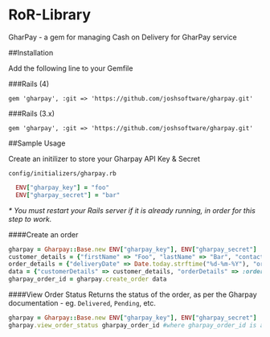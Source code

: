 RoR-Library
===========

GharPay - a gem for managing Cash on Delivery for GharPay service

##Installation

Add the following line to your Gemfile

###Rails (4)


```
gem 'gharpay', :git => 'https://github.com/joshsoftware/gharpay.git'
```

###Rails (3.x)

```
gem 'gharpay', :git => 'https://github.com/joshsoftware/gharpay.git'
```

##Sample Usage

Create an initilizer to store your Gharpay API Key & Secret

`config/initializers/gharpay.rb`

```ruby
  ENV["gharpay_key"] = "foo" 
  ENV["gharpay_secret"] = "bar"
```
_* You must restart your Rails server if it is already running, in order for this step to work._

####Create an order

```ruby
gharpay = Gharpay::Base.new ENV["gharpay_key"], ENV["gharpay_secret"]
customer_details = {"firstName" => "Foo", "lastName" => "Bar", "contactNo" => "9999999999", "address" => "Foo"
order_details = {"deliveryDate" => Date.today.strftime("%d-%m-%Y"), "orderAmount" => "2000", "clientOrderID" => "1234", "pincode" => "123456"}
data = {"customerDetails" => customer_details, "orderDetails" => :order_details}
gharpay_order_id = gharpay.create_order data
```

####View Order Status
Returns the status of the order, as per the Gharpay documentation - eg. `Delivered`, `Pending`, etc.
```ruby
gharpay = Gharpay::Base.new ENV["gharpay_key"], ENV["gharpay_secret"]
gharpay.view_order_status gharpay_order_id #where gharpay_order_id is a Gharpay Order ID eg. GW-123-345
```

